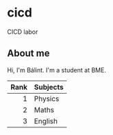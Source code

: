 # cicd
CICD labor

## About me

Hi, I'm Bálint. I'm a student at BME.

| Rank |    Subjects   |
|-----:|---------------|
|   1  |    Physics    |
|   2  |    Maths      |
|   3  |    English    |

